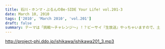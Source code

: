```yaml
---
title: 石川・ホンマ・ぶるんのBe-SIDE Your Life! vol.201-3
date: March 10, 2010
tags: ['2010', 'March 2010', 'vol.201']
draft: false
summary: テーマは「挑戦～チャレンジ～」！？ビーサイ『生放送』やっちゃいますので、土曜の夜はしっかりコロンをたたいてPCの前に位置をとってほしい！！手探り手弁当状態。どうなるビーサイライヴ・・・NAMAE
---
```


http://project-phi.ddo.jp/ishikawa/ishikawa201_3.mp3
